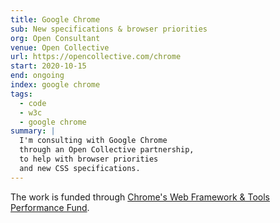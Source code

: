 ```yaml
---
title: Google Chrome
sub: New specifications & browser priorities
org: Open Consultant
venue: Open Collective
url: https://opencollective.com/chrome
start: 2020-10-15
end: ongoing
index: google chrome
tags:
  - code
  - w3c
  - google chrome
summary: |
  I'm consulting with Google Chrome
  through an Open Collective partnership,
  to help with browser priorities
  and new CSS specifications.
---
```


The work is funded through
[Chrome's Web Framework & Tools Performance Fund][fund].

[fund]: https://opencollective.com/chrome
